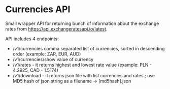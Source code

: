 # Currencies API

Small wrapper API for returning bunch of information about the exchange rates from https://api.exchangeratesapi.io/latest.

API includes 4 endpoints:
- /v1/currencies comma separated list of currencies, sorted in descending order (example: ZAR, EUR, AUD)
- /v1/currencies/show value of currency
- /v1/rates - it returns highest and lowest rate value (example: PLN - 4.2925, CAD - 1.5174)
- /v1/download - it returns json file with list currencies and rates ; use MD5 hash of json string as a filename -> [md5hash].json
